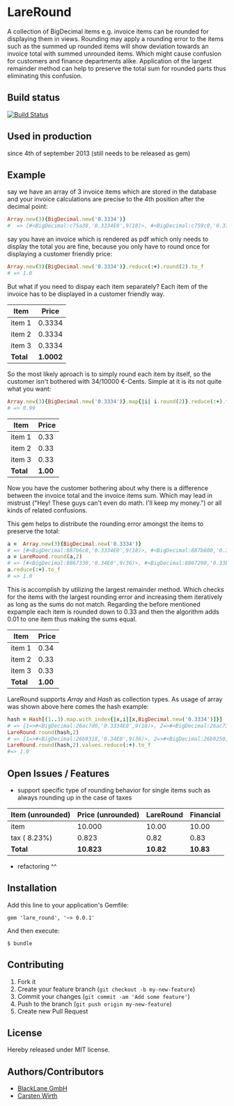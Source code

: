 # LareRound

A collection of BigDecimal items e.g. invoice items can be rounded for displaying them in views. Rounding may apply a rounding error to the items such as the summed up rounded items will show deviation towards an invoice total with summed unrounded items. Which might cause confusion for customers and finance departments alike. Application of the largest remainder method can help to preserve the total sum for rounded parts thus eliminating this confusion.

## Build status
[![Build Status](https://secure.travis-ci.org/jethroo/lare_round.png)](http://travis-ci.org/jethroo/lare_round)


## Used in production

since 4th of september 2013 (still needs to be released as gem)

## Example

say we have an array of 3 invoice items which are stored in the database and your invoice calculations are precise to the 4th position after the decimal point:

```ruby
Array.new(3){BigDecimal.new('0.3334')}
#  => [#<BigDecimal:c75a38,'0.3334E0',9(18)>, #<BigDecimal:c759c0,'0.3334E0',9(18)>, #<BigDecimal:c75920,'0.3334E0',9(18)>]
```
say you have an invoice which is rendered as pdf which only needs to display the total you are fine, because you only
have to round once for displaying a customer friendly price:

```ruby
Array.new(3){BigDecimal.new('0.3334')}.reduce(:+).round(2).to_f
# => 1.0
```

But what if you need to dispay each item separately? Each item of the invoice has to be displayed in a customer friendly way.

Item | Price
 --- | ---
 item 1 | 0.3334
 item 2 | 0.3334
 item 3 | 0.3334
 **Total** | **1.0002**


So the most likely aproach is to simply round each item by itself, so the customer isn't bothered with 34/10000 €-Cents. Simple at it is its not quite what you want:

```ruby
Array.new(3){BigDecimal.new('0.3334')}.map{|i| i.round(2)}.reduce(:+).to_f
# => 0.99
```

Item | Price
 --- | ---
 item 1 | 0.33
 item 2 | 0.33
 item 3 | 0.33
 **Total** | **1.00**

Now you have the customer bothering about why there is a difference between the invoice total and the invoice items sum. Which may lead in mistrust ("Hey! These guys can't even do math. I'll keep my money.") or all kinds of related confusions.

This gem helps to distribute the rounding error amongst the items to preserve the total:
```ruby
a =  Array.new(3){BigDecimal.new('0.3334')}
# => [#<BigDecimal:887b6c8,'0.3334E0',9(18)>, #<BigDecimal:887b600,'0.3334E0',9(18)>, #<BigDecimal:887b4c0,'0.3334E0',9(18)>]
a = LareRound.round(a,2)
# => [#<BigDecimal:8867330,'0.34E0',9(36)>, #<BigDecimal:8867290,'0.33E0',9(36)>, #<BigDecimal:88671f0,'0.33E0',9(36)>]
a.reduce(:+).to_f
# => 1.0
```

This is accomplish by utilizing the largest remainder method. Which checks for the items with the largest rounding error and increasing them iteratively as long as the sums do not match. Regarding the before mentioned expample each item
is rounded down to 0.33 and then the algorithm adds 0.01 to one item thus making the sums equal.

Item | Price
 --- | ---
 item 1 | 0.34
 item 2 | 0.33
 item 3 | 0.33
 **Total** | **1.00**

LareRound supports *Array* and *Hash* as collection types. As usage of array was shown above here comes the hash example:

```ruby
hash = Hash[(1..3).map.with_index{|x,i|[x,BigDecimal.new('0.3334')]}]
# => {1=>#<BigDecimal:26ac7d0,'0.3334E0',9(18)>, 2=>#<BigDecimal:26ac730,'0.3334E0',9(18)>, 3=>#<BigDecimal:26ac690,'0.3334E0',9(18)>}
LareRound.round(hash,2)
# => {1=>#<BigDecimal:26b9318,'0.34E0',9(36)>, 2=>#<BigDecimal:26b9250,'0.33E0',9(36)>, 3=>#<BigDecimal:26b91b0,'0.33E0',9(36)>}
LareRound.round(hash,2).values.reduce(:+).to_f
#=> 1.0
```

## Open Issues / Features

  * support specific type of rounding behavior for single items such as always rounding up in the case of taxes

Item (unrounded)| Price (unrounded) | LareRound | Financial
 --- | --- | --- | ---
 item | 10.000 | 10.00 | 10.00
 tax ( 8.23%) | 0.823 | 0.82 | 0.83
 **Total** | **10.823** | **10.82** | **10.83**

  * refactoring ^^

## Installation

Add this line to your application's Gemfile:

    gem 'lare_round', '~> 0.0.1'

And then execute:

    $ bundle

## Contributing

1. Fork it
2. Create your feature branch (`git checkout -b my-new-feature`)
3. Commit your changes (`git commit -am 'Add some feature'`)
4. Push to the branch (`git push origin my-new-feature`)
5. Create new Pull Request

## License
Hereby released under MIT license.

## Authors/Contributors

- [BlackLane GmbH](http://www.blacklane.com "Blacklane")
- [Carsten Wirth](http://github.com/jethroo)
